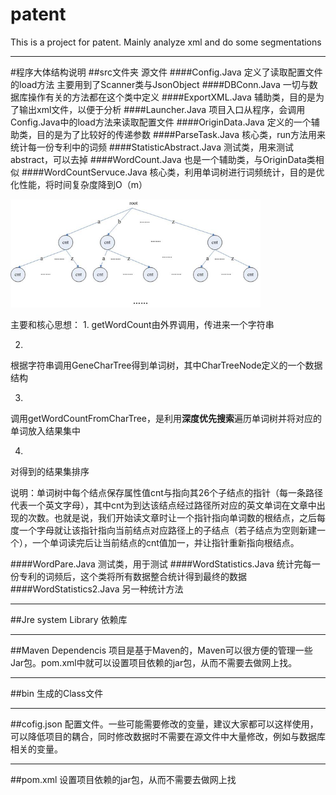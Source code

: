 # patent
This is a project for patent.
Mainly analyze xml and do some segmentations

---
#程序大体结构说明
##src文件夹
  源文件
####Config.Java
  定义了读取配置文件的load方法
  主要用到了Scanner类与JsonObject
####DBConn.Java
  一切与数据库操作有关的方法都在这个类中定义
####ExportXML.Java
  辅助类，目的是为了输出xml文件，以便于分析
####Launcher.Java
  项目入口从程序，会调用Config.Java中的load方法来读取配置文件
####OriginData.Java
  定义的一个辅助类，目的是为了比较好的传递参数
####ParseTask.Java
  核心类，run方法用来统计每一份专利中的词频
####StatisticAbstract.Java
  测试类，用来测试abstract，可以去掉
####WordCount.Java
  也是一个辅助类，与OriginData类相似
####WordCountServuce.Java
  核心类，利用单词树进行词频统计，目的是优化性能，将时间复杂度降到O（m）
  
  <img
  src="https://github.com/lihang1870719/patent/blob/master/charTree.jpg" alt="charTree.jpg" title="charTree" width="400"/>

  主要和核心思想：
1.
getWordCount由外界调用，传进来一个字符串 

2.
根据字符串调用GeneCharTree得到单词树，其中CharTreeNode定义的一个数据结构

3.
调用getWordCountFromCharTree，是利用**深度优先搜索**遍历单词树并将对应的单词放入结果集中

4.
对得到的结果集排序

说明：单词树中每个结点保存属性值cnt与指向其26个子结点的指针（每一条路径代表一个英文字母），其中cnt为到达该结点经过路径所对应的英文单词在文章中出现的次数。也就是说，我们开始读文章时让一个指针指向单词数的根结点，之后每度一个字母就让该指针指向当前结点对应路径上的子结点（若子结点为空则新建一个），一个单词读完后让当前结点的cnt值加一，并让指针重新指向根结点。

####WordPare.Java
  测试类，用于测试
####WordStatistics.Java
  统计完每一份专利的词频后，这个类将所有数据整合统计得到最终的数据
####WordStatistics2.Java
  另一种统计方法

---
##Jre system Library
  依赖库

----
##Maven Dependencis
  项目是基于Maven的，Maven可以很方便的管理一些Jar包。pom.xml中就可以设置项目依赖的jar包，从而不需要去做网上找。

----
##bin
  生成的Class文件

----
##cofig.json
  配置文件。一些可能需要修改的变量，建议大家都可以这样使用，可以降低项目的耦合，同时修改数据时不需要在源文件中大量修改，例如与数据库相关的变量。

----
##pom.xml
  设置项目依赖的jar包，从而不需要去做网上找